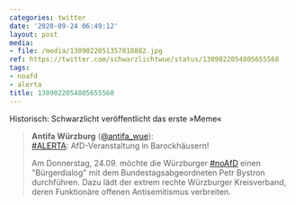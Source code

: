 ```yaml
---
categories: twitter
date: '2020-09-24 06:49:12'
layout: post
media:
- file: /media/1309022051357818882.jpg
ref: https://twitter.com/schwarzlichtwue/status/1309022054805655560
tags:
- noafd
- alerta
title: 1309022054805655560
---
```

Historisch: Schwarzlicht veröffentlicht das erste »Meme«  
> <b>Antifa Würzburg</b> ([@antifa_wue](https://twitter.com/antifa_wue)):  
>[#ALERTA](/t/alerta): AfD-Veranstaltung in Barockhäusern!  
>  
>  
>  
>Am Donnerstag, 24.09. möchte die Würzburger [#noAfD](/t/noafd) einen "Bürgerdialog" mit dem Bundestagsabgeordneten Petr Bystron durchführen. Dazu lädt der extrem rechte Würzburger Kreisverband, deren Funktionäre offenen Antisemitismus verbreiten.   

